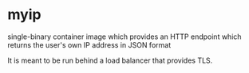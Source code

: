# myip

single-binary container image which provides an HTTP endpoint which returns the user's own IP address in JSON format

It is meant to be run behind a load balancer that provides TLS.
